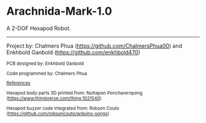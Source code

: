 # Arachnida-Mark-1.0
A 2-DOF Hexapod Robot.

___________________________________________________________________________________________________________________________________________________________

Project by: Chalmers Phua (https://github.com/ChalmersPhua00) and Enkhbold Ganbold (https://github.com/enkhbold470)

<sub>
PCB designed by: Enkhbold Ganbold

Code programmed by: Chalmers Phua

<u>References</u>

Hexapod body parts 3D printed from: Nuttapon Poncharernpong (https://www.thingiverse.com/thing:1021540)

Hexapod buzzer code integrated from: Robson Couto (https://github.com/robsoncouto/arduino-songs)
</sub>
